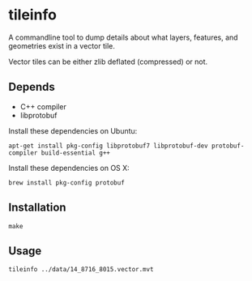 
# tileinfo

A commandline tool to dump details about what layers, features, and geometries exist in a vector tile.

Vector tiles can be either zlib deflated (compressed) or not.


## Depends

 - C++ compiler
 - libprotobuf

Install these dependencies on Ubuntu:

    apt-get install pkg-config libprotobuf7 libprotobuf-dev protobuf-compiler build-essential g++

Install these dependencies on OS X:

    brew install pkg-config protobuf

## Installation

    make

## Usage

    tileinfo ../data/14_8716_8015.vector.mvt
